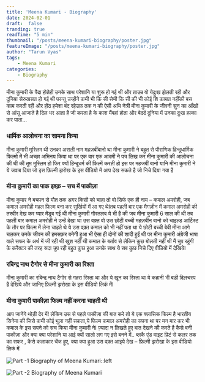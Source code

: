 ```yaml
---
title: 'Meena Kumari - Biography'
date: 2024-02-01
draft:  false   
tranding: true  
readTime: "5 min"
thumbnail: "/posts/meena-kumari-biography/poster.jpg"
featureImage: "/posts/meena-kumari-biography/poster.jpg"
author: "Tarun Vyas"
tags:
    - Meena Kumari
categories:
    - Biography
---
```


मीना कुमारी के पैदा होतेही उनके साथ परेशानि या शुरू हो गई थी और ताउम्र वो येदुःख झेलती रही और दुनिया सेरुखसत हो गई थी परन्तु उन्होंने कभी भी कि सी सेभी कि सी की भी कोई शि कायत नहींकी बस काम करती रही और होंठ हमेशा बंद रहेउफ़ तक न की ऐसी अभि नेत्री मीना कुमारी के जीवनी सुन का आँखों से आंसू आजाते है दिल भर आता है जी करता है के काश मैंवहां होता और बेदर्द दुनिया में उनका दुःख हल्का कर पाता...

### धार्मिक आलोचना का सामना किया

मीना कुमारी मुस्लिम थी उनका असली नाम महज़बींबानो था मीना कुमारी ने बहुत से पौराणिक हिन्दूधार्मिक फिल्मो में भी अच्छा अभिनय किया था पर एक बार एक आदमी ने पत्र लिख कर मीना कुमारी की आलोचना की थी की तुम मुस्लिम हो फिर क्यों हिन्दूधर्म की फिल्में करती हो इस पर महजबीं बानो यानि मीना कुमारी ने ये जवाब दिया जो इस फ़िल्मी झरोख के इस वीडियो में आप देख सकते है जो निचे दिया गया है

### मीना कुमारी का पाक इश्क़ – सच में पाकीज़ा

मीना कुमार ने बचपन से मौत तक अगर किसी को चाहा तो वो सिर्फ एक ही नाम – कमाल अमरोही, जब कमाल अमरोही महल फिल्म बना कर सुर्खियों में आ गए थेIतब पहली बार एक मैगज़ीन में कमाल अमरोही की तस्वीर देख कर प्यार मेंडूब गई थी मीना कुमारी गौरतलब ये भी है की जब मीना कुमारी 6 साल की थी तब पहली बार कमाल अमरोही ने उन्हें देखा था उस वक़्त वो उस छोटी बच्ची महज़बीन बानो को चाइल्ड आर्टिस्ट के तौर पर फिल्म में लेना चाहते थे ये उस वक़्त कमाल को भी नहीं पता था ये छोटी बच्ची बेबी मीना आगे चलकर उनके जीवन की हमसफ़र बनेगी हुआ भी ऐसा ही दोनों की शादी हुई थी पर मीना कुमारी अंग्रेजी भाषा वाले सफर के अर्थ में जी रही थी खुश नहीं थी कमाल के बर्ताव से लेकिन कुछ बोलती नहीं थी मैं चुप रहूंगी के करैक्टर की तरह सदा चुप रही बहुत कुछ हुआ उनके साथ ये सब कुछ निचे दिए वीडियो में देखियेI

### रबिन्द्र नाथ टैगोर से मीना कुमारी का रिश्ता

मीना कुमारी का रबिन्द्र नाथ टैगोर से गहरा रिश्ता था और ये खून का रिश्ता था ये कहानी भी बड़ी दिलचस्प है देखिये और जानिए फ़िल्मी झरोखा के इस वीडियो लिकं मेंI

### मीना कुमारी पाकीज़ा फिल्म नहीं करना चाहती थी

आप जानेंगे थोड़ी देर में! लेकिन उस से पहले पाकीज़ा की बात करे तो ये एक क्लासिक फिल्म है भारतीय सिनेमा की जिसे कभी कोई भुला नहीं सकता,ये फिल्म कमाल अमरोही का सपना था पर मन मार कर भी कमाल के इस सपने को सच किया मीना कुमारी नेI
ज़्यादा न लिखते हुए बात देखने की करते है कैसे बनी पाकीज़ा और क्या क्या परेशानि या आई क्यों सालो लग गए इसे बनने में..
ब्लकै एंड वाइट प्रिटं से कलर तक का सफर , कैसे कलाकार चेंज हुए,
क्या क्या हुआ उस वक़्त आइये देख – फ़िल्मी झरोखा के इस वीडियो लिकं में

![Part -1 Biography of Meena Kumari::left](https://img.youtube.com/vi/gypKFWxXZ5U/0.jpg)

![Part -2 Biography of Meena Kumari](https://img.youtube.com/vi/gypKFWxXZ5U/0.jpg)